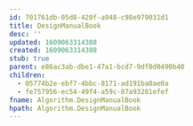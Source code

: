 ```yaml
---
id: 701761db-05d8-420f-a948-c98e979031d1
title: DesignManualBook
desc: ''
updated: 1609063314388
created: 1609063314388
stub: true
parent: e86ac3ab-dbe1-47a1-bcd7-9df0d0490b40
children:
  - 05774b2e-ebf7-4bbc-8171-ad191ba0ae0a
  - fe757956-ec54-49f4-a59c-87a93281efef
fname: Algorithm.DesignManualBook
hpath: Algorithm.DesignManualBook
---
```




